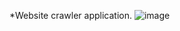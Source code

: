 *Website crawler application.
![image](https://user-images.githubusercontent.com/51403455/218575980-d3c2ae75-3229-4ac7-9175-5fb00fc7e68b.png)
